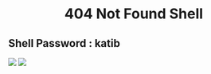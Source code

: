 <h1><p align="center"> 404 Not Found Shell </p></h1>

## Shell Password : katib

<img src="https://raw.githubusercontent.com/7r0j4ncodeing/Web-Shells/main/.img/1.PNG">

<img src="https://raw.githubusercontent.com/7r0j4ncodeing/Web-Shells/main/.img/2.PNG">



